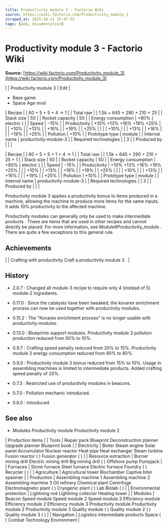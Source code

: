 ```yaml
---
title: Productivity module 3 - Factorio Wiki
source: https://wiki.factorio.com/Productivity_module_3
scraped_at: 2025-10-21 15:47:55
tags: [web, documentation]
---
```


# Productivity module 3 - Factorio Wiki

**Source:** [https://wiki.factorio.com/Productivity_module_3](https://wiki.factorio.com/Productivity_module_3)


|  | Productivity module 3 | Edit |

- Base game
- Space Age mod

| Recipe |
| 60 + 5 + 5 + 4 → 1 |
| Total raw |
| 1.5k + 645 + 290 + 210 + 25 |
| Stack size | 50 |
| Rocket capacity | 50 |
| Energy consumption | +80% ( electric ) |
| Speed | −15% |
| Productivity | +10% +13% +16% +19% +25% |  |  | +10% |  | +13% |  | +16% |  | +19% |  | +25% |
|  |  | +10% |
|  | +13% |  | +16% |
|  | +19% |  | +25% |
| Pollution | +10% |
| Prototype type | module |
| Internal name | productivity-module-3 |
| Required technologies |
| 3 |
| Produced by |
|  |

| Recipe |
| 60 + 5 + 5 + 1 + 4 → 1 |
| Total raw |
| 1.5k + 645 + 290 + 210 + 25 + 1 |
| Stack size | 50 |
| Rocket capacity | 50 |
| Energy consumption | +80% ( electric ) |
| Speed | −15% |
| Productivity | +10% +13% +16% +19% +25% |  |  | +10% |  | +13% |  | +16% |  | +19% |  | +25% |
|  |  | +10% |
|  | +13% |  | +16% |
|  | +19% |  | +25% |
| Pollution | +10% |
| Prototype type | module |
| Internal name | productivity-module-3 |
| Required technologies |
| 3 |
| Produced by |
|  |

Productivity module 3 applies a productivity bonus to items produced in a machine, allowing the machine to produce more items for the same inputs. It adds 10% productivity to the affected machine.

Productivity modules can generally only be used to make intermediate products . These are items that are used in other recipes and cannot directly be placed. For more information, see Module#Productivity_module . There are quite a few exceptions to this general rule.

## Achievements

|  | Crafting with productivity Craft a productivity module 3 . |

## History

- 2.0.7 : Changed all module-3 recipe to require only 4 (instead of 5) module-2 ingredients.

- 0.17.0 : Since the catalysts have been tweaked, the kovarex enrichment process can now be used together with productivity modules.

- 0.15.2 : The "Kovarex enrichment process" is no longer usable with productivity modules.

- 0.13.0 : Blueprints support modules. Productivity module 3 pollution production reduced from 50% to 10%.

- 0.9.7 : Crafting speed penalty reduced from 20% to 15%. Productivity module 3 energy consumption reduced from 90% to 80%.

- 0.9.0 : Productivity module 3 bonus reduced from 15% to 10%. Usage in assembling machines is limited to intermediate products. Added crafting speed penalty of 20%.

- 0.7.3 : Restricted use of productivity modules in beacons.

- 0.7.0 : Pollution mechanic introduced.

- 0.6.0 : Introduced

## See also

- Modules Productivity module Productivity module 2

| Production items |
| Tools | Repair pack Blueprint Deconstruction planner Upgrade planner Blueprint book |
| Electricity | Boiler Steam engine Solar panel Accumulator Nuclear reactor Heat pipe Heat exchanger Steam turbine Fusion reactor ( ) Fusion generator ( ) |
| Resource extraction | Burner mining drill Electric mining drill Big mining drill ( ) Offshore pump Pumpjack |
| Furnaces | Stone furnace Steel furnace Electric furnace Foundry ( ) Recycler ( ) |
| Agriculture | Agricultural tower Biochamber Captive biter spawner |
| Production | Assembling machine 1 Assembling machine 2 Assembling machine 3 Oil refinery Chemical plant Centrifuge Electromagnetic plant ( ) Cryogenic plant ( ) Lab Biolab ( ) |
| Environmental protection | Lightning rod Lightning collector Heating tower |
| Modules | Beacon Speed module Speed module 2 Speed module 3 Efficiency module Efficiency module 2 Efficiency module 3 Productivity module Productivity module 2 Productivity module 3 Quality module ( ) Quality module 2 ( ) Quality module 3 ( ) |
| Navigation | Logistics Intermediate products Space ( ) Combat Technology Environment |
